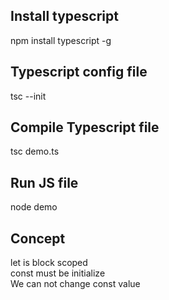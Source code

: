 ## Install typescript
npm install typescript -g
## Typescript config file
tsc --init
## Compile Typescript file
tsc demo.ts
## Run JS file
node demo
## Concept
let is block scoped </br>
const must be initialize </br>
We can not change const value</br>
